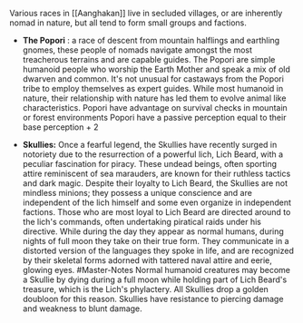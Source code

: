 Various races in [[Aanghakan]] live in secluded villages, or are inherently nomad in nature, but all tend to form small groups and factions.


- **The Popori** : a race of descent from mountain halflings and earthling gnomes, these people of nomads navigate amongst the most treacherous terrains and are capable guides. The Popori are simple humanoid people who worship the Earth Mother and speak a mix of old dwarven and common. It's not unusual for castaways from the Popori tribe to employ themselves as expert guides. While most humanoid in nature, their relationship with nature has led them to evolve animal like characteristics.
	  Popori have advantage on survival checks in mountain or forest environments
	  Popori have a passive perception equal to their base perception + 2

- **Skullies:** Once a fearful legend, the Skullies have recently surged in notoriety due to the resurrection of a powerful lich, Lich Beard, with a peculiar fascination for piracy. These undead beings, often sporting attire reminiscent of sea marauders, are known for their ruthless tactics and dark magic. Despite their loyalty to Lich Beard, the Skullies are not mindless minions; they possess a unique conscience and are independent of the lich himself and some even organize in independent factions. Those who are most loyal to Lich Beard are directed around to the lich's commands, often undertaking piratical raids under his directive. While during the day they appear as normal humans, during nights of full moon they take on their true form. They communicate in a distorted version of the languages they spoke in life, and are recognized by their skeletal forms adorned with tattered naval attire and eerie, glowing eyes. #Master-Notes Normal humanoid creatures may become a Skullie by dying during a full moon while holding part of Lich Beard's treasure, which is the Lich's phylactery. All Skullies drop a golden doubloon for this reason.
	  Skullies have resistance to piercing damage and weakness to blunt damage.
  
  
